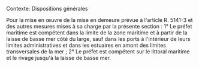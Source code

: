 Contexte: Dispositions générales

Pour la mise en œuvre de la mise en demeure prévue à l'article R. 5141-3 et des autres mesures mises à sa charge par la présente section : 1° Le préfet maritime est compétent dans la limite de la zone maritime et à partir de la laisse de basse mer côté du large, sauf dans les ports à l'intérieur de leurs limites administratives et dans les estuaires en amont des limites transversales de la mer ; 2° Le préfet est compétent sur le littoral maritime et le rivage jusqu'à la laisse de basse mer.